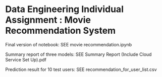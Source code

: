 # Data Engineering Individual Assignment : Movie Recommendation System

Final version of notebook: SEE movie recommendation.ipynb

Summary report of three models: SEE Summary Report (Include Cloud Service Set Up).pdf

Prediction result for 10 test users: SEE recommendation_for_user_list.csv
